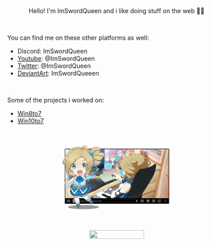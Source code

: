 <div align="center">Hello! I'm ImSwordQueen and i like doing stuff on the web 🏳️‍⚧️</div>

&#8202; &hairsp;

You can find me on these other platforms as well:
- Discord: ImSwordQueen
- [Youtube](https://www.youtube.com/@ImSwordQueen/): @ImSwordQueen
- [Twitter](https://x.com/ImSwordQueen): @ImSwordQueen
- [DeviantArt](https://www.deviantart.com/imswordqueeen): ImSwordQueeen

&#8202; &hairsp;

Some of the projects i worked on:
- [Win8to7](https://www.deviantart.com/imswordking/art/916171789)
- [Win10to7](https://www.deviantart.com/imswordking/art/1047772827)

&#8202; &hairsp;

<div align="center">
<img src="https://raw.githubusercontent.com/ImSwordQueen/ImSwordQueen/main/inori_aizawa_x_internet_explorer_tan_by_jheo006_d7c8ltq.gif?raw=true" width="50%" height="50%"/>
</div>

&#8202; &hairsp;

<div align="center">
<img src="https://raw.githubusercontent.com/ImSwordQueen/ImSwordQueen/main/logon.gif?raw=true" width="50%" height="50%"/>
</div>
